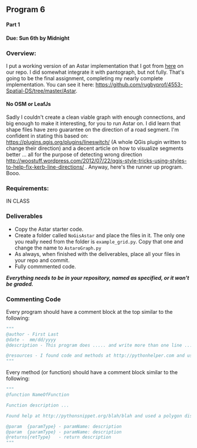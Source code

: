 ## Program 6
#### Part 1
#### Due: Sun 6th by Midnight

### Overview:

I put a working version of an Astar implementation that I got from [here](https://gist.bestyiwan.com/jdp/1687840) on our repo. I did somewhat integrate it with pantograph, but not fully. That's going to be the final assignment, completing my nearly complete implementation. You can see it here: https://github.com/rugbyprof/4553-Spatial-DS/tree/master/Astar.



#### No OSM or LeafJs

Sadly I couldn't create a clean viable graph with enough connections, and big enough to make it interesting, for you to run Astar on. I did learn that shape files have zero guarantee on the direction of a road segment. I'm confident in stating this based on: https://plugins.qgis.org/plugins/lineswitch/ (A whole QGis plugin written to change their direction) and a decent article on how to visualize segments better  ... all for the purpose of detecting wrong direction http://woostuff.wordpress.com/2012/07/22/qgis-style-tricks-using-styles-to-help-fix-kerb-line-directions/ . Anyway, here's the runner up program. Booo.

### Requirements:
IN CLASS


### Deliverables
- Copy the Astar starter code. 
- Create a folder called `NoGisAstar` and place the files in it. The only one you really need from the folder is `example_grid.py`. Copy that one and change the name to `AstaroGraph.py`
- As always, when finished with the deliverables, place all your files in your repo and commit.
- Fully commmented code.



***Everything needs to be in your repository, named as specified, or it won't be graded.***


### Commenting Code
Every program should have a comment block at the top similar to the following:

```python
"""
@author - First Last
@date -  mm/dd/yyyy
@description - This program does ..... and write more than one line ..... 

@resources - I found code and methods at http://pythonhelper.com and used some polygon code.
"""
```

Every method (or function) should have a comment block similar to the following:

```python
"""
@function NameOfFunction 

Function description ...

Found help at http://pythonsnippet.org/blah/blah and used a polygon distance function

@param  {paramType} - paramName: description
@param  {paramType} - paramName: description
@returns{retType}   - return description
"""
```
